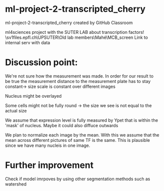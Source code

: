 # ml-project-2-transcripted_cherry
ml-project-2-transcripted_cherry created by GitHub Classroom

ml4sciences project with the SUTER LAB about transcription factors!
\\sv1files.epfl.ch\UPSUTER\Old lab members\Mahé\MCB_screen Link to internal serv with data

# Discussion point: 
We're not sure how the measurement was made. In order for our result to be true the measurement distance to the measurement plate has to stay constant-> size scale is constant over different images

Nucleus might be overlayed

Some cells might not be fully round -> the size we see is not equal to the actual size

We assume that expression level is fully measured by Ypet that is within the 'mask' of nucleus. Maybe it could also diffuce outwards

We plan to normalize each image by the mean. With this we assume that the mean across different pictures of same TF is the same. This is plausible since we have many nucleis in one image.

# Further improvement
Check if model imrpoves by using other segmentation methods such as watershed 

